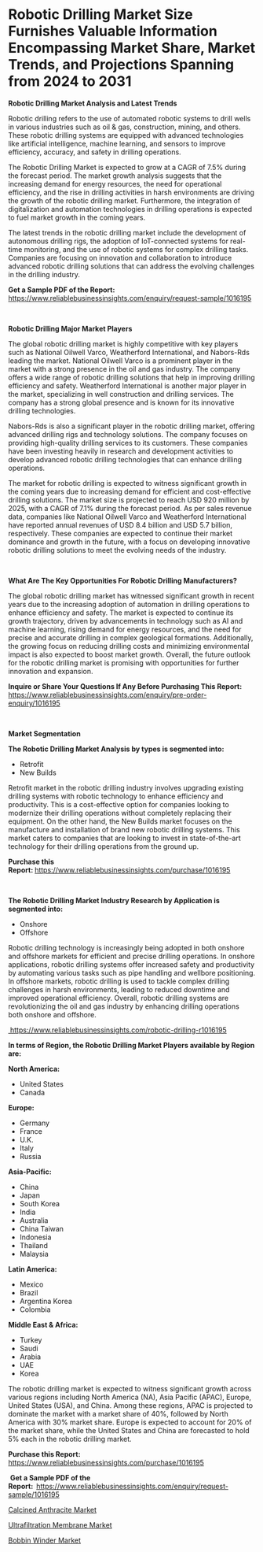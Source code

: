 <p><h1>Robotic Drilling Market Size Furnishes Valuable Information Encompassing Market Share, Market Trends, and Projections Spanning from 2024 to 2031</h1></p><p><strong>Robotic Drilling Market Analysis and Latest Trends</strong></p>
<p><p>Robotic drilling refers to the use of automated robotic systems to drill wells in various industries such as oil & gas, construction, mining, and others. These robotic drilling systems are equipped with advanced technologies like artificial intelligence, machine learning, and sensors to improve efficiency, accuracy, and safety in drilling operations.</p><p>The Robotic Drilling Market is expected to grow at a CAGR of 7.5% during the forecast period. The market growth analysis suggests that the increasing demand for energy resources, the need for operational efficiency, and the rise in drilling activities in harsh environments are driving the growth of the robotic drilling market. Furthermore, the integration of digitalization and automation technologies in drilling operations is expected to fuel market growth in the coming years.</p><p>The latest trends in the robotic drilling market include the development of autonomous drilling rigs, the adoption of IoT-connected systems for real-time monitoring, and the use of robotic systems for complex drilling tasks. Companies are focusing on innovation and collaboration to introduce advanced robotic drilling solutions that can address the evolving challenges in the drilling industry.</p></p>
<p><strong>Get a Sample PDF of the Report:&nbsp;</strong> <a href="https://www.reliablebusinessinsights.com/enquiry/request-sample/1016195">https://www.reliablebusinessinsights.com/enquiry/request-sample/1016195</a></p>
<p>&nbsp;</p>
<p><strong>Robotic Drilling Major Market Players</strong></p>
<p><p>The global robotic drilling market is highly competitive with key players such as National Oilwell Varco, Weatherford International, and Nabors-Rds leading the market. National Oilwell Varco is a prominent player in the market with a strong presence in the oil and gas industry. The company offers a wide range of robotic drilling solutions that help in improving drilling efficiency and safety. Weatherford International is another major player in the market, specializing in well construction and drilling services. The company has a strong global presence and is known for its innovative drilling technologies.</p><p>Nabors-Rds is also a significant player in the robotic drilling market, offering advanced drilling rigs and technology solutions. The company focuses on providing high-quality drilling services to its customers. These companies have been investing heavily in research and development activities to develop advanced robotic drilling technologies that can enhance drilling operations.</p><p>The market for robotic drilling is expected to witness significant growth in the coming years due to increasing demand for efficient and cost-effective drilling solutions. The market size is projected to reach USD 920 million by 2025, with a CAGR of 7.1% during the forecast period. As per sales revenue data, companies like National Oilwell Varco and Weatherford International have reported annual revenues of USD 8.4 billion and USD 5.7 billion, respectively. These companies are expected to continue their market dominance and growth in the future, with a focus on developing innovative robotic drilling solutions to meet the evolving needs of the industry.</p></p>
<p>&nbsp;</p>
<p><strong>What Are The Key Opportunities For Robotic Drilling Manufacturers?</strong></p>
<p><p>The global robotic drilling market has witnessed significant growth in recent years due to the increasing adoption of automation in drilling operations to enhance efficiency and safety. The market is expected to continue its growth trajectory, driven by advancements in technology such as AI and machine learning, rising demand for energy resources, and the need for precise and accurate drilling in complex geological formations. Additionally, the growing focus on reducing drilling costs and minimizing environmental impact is also expected to boost market growth. Overall, the future outlook for the robotic drilling market is promising with opportunities for further innovation and expansion.</p></p>
<p><strong>Inquire or Share Your Questions If Any Before Purchasing This Report:</strong> <a href="https://www.reliablebusinessinsights.com/enquiry/pre-order-enquiry/1016195">https://www.reliablebusinessinsights.com/enquiry/pre-order-enquiry/1016195</a></p>
<p>&nbsp;</p>
<p><strong>Market Segmentation</strong></p>
<p><strong>The Robotic Drilling Market Analysis by types is segmented into:</strong></p>
<p><ul><li>Retrofit</li><li>New Builds</li></ul></p>
<p><p>Retrofit market in the robotic drilling industry involves upgrading existing drilling systems with robotic technology to enhance efficiency and productivity. This is a cost-effective option for companies looking to modernize their drilling operations without completely replacing their equipment. On the other hand, the New Builds market focuses on the manufacture and installation of brand new robotic drilling systems. This market caters to companies that are looking to invest in state-of-the-art technology for their drilling operations from the ground up.</p></p>
<p><strong>Purchase this Report:&nbsp;</strong><a href="https://www.reliablebusinessinsights.com/purchase/1016195">https://www.reliablebusinessinsights.com/purchase/1016195</a></p>
<p>&nbsp;</p>
<p><strong>The Robotic Drilling Market Industry Research by Application is segmented into:</strong></p>
<p><ul><li>Onshore</li><li>Offshore</li></ul></p>
<p><p>Robotic drilling technology is increasingly being adopted in both onshore and offshore markets for efficient and precise drilling operations. In onshore applications, robotic drilling systems offer increased safety and productivity by automating various tasks such as pipe handling and wellbore positioning. In offshore markets, robotic drilling is used to tackle complex drilling challenges in harsh environments, leading to reduced downtime and improved operational efficiency. Overall, robotic drilling systems are revolutionizing the oil and gas industry by enhancing drilling operations both onshore and offshore.</p></p>
<p><a href="https://www.reliablebusinessinsights.com/robotic-drilling-r1016195">&nbsp;https://www.reliablebusinessinsights.com/robotic-drilling-r1016195</a></p>
<p><strong>In terms of Region, the Robotic Drilling Market Players available by Region are:</strong></p>
<p>
    <p> <strong> North America: </strong>
        <ul>
            <li>United States</li>
            <li>Canada</li>
        </ul>
        </p> 
    <p> <strong> Europe: </strong>
        <ul>
            <li>Germany</li>
            <li>France</li>
            <li>U.K.</li>
            <li>Italy</li>
            <li>Russia</li>
        </ul>
        </p> 
    <p> <strong> Asia-Pacific: </strong>
        <ul>
            <li>China</li>
            <li>Japan</li>
            <li>South Korea</li>
            <li>India</li>
            <li>Australia</li>
            <li>China Taiwan</li>
            <li>Indonesia</li>
            <li>Thailand</li>
            <li>Malaysia</li>
        </ul>
        </p> 
    <p> <strong> Latin America: </strong>
        <ul>
            <li>Mexico</li>
            <li>Brazil</li>
            <li>Argentina Korea</li>
            <li>Colombia</li>
        </ul>
        </p> 
    <p> <strong> Middle East & Africa: </strong>
        <ul>
            <li>Turkey</li>
            <li>Saudi</li>
            <li>Arabia</li>
            <li>UAE</li>
            <li>Korea</li>
        </ul>
    </p>
    </p>
<p><p>The robotic drilling market is expected to witness significant growth across various regions including North America (NA), Asia Pacific (APAC), Europe, United States (USA), and China. Among these regions, APAC is projected to dominate the market with a market share of 40%, followed by North America with 30% market share. Europe is expected to account for 20% of the market share, while the United States and China are forecasted to hold 5% each in the robotic drilling market.</p></p>
<p><strong>Purchase this Report: </strong><a href="https://www.reliablebusinessinsights.com/purchase/1016195">https://www.reliablebusinessinsights.com/purchase/1016195</a></p>
<p>&nbsp;<strong>Get a Sample PDF of the Report:&nbsp;&nbsp;</strong><a href="https://www.reliablebusinessinsights.com/enquiry/request-sample/1016195">https://www.reliablebusinessinsights.com/enquiry/request-sample/1016195</a></p>
<p><strong></strong></p>
<p><p><a href="https://www.linkedin.com/pulse/global-calcined-anthracite-market-analysis-trends-forecasts-zdaoe">Calcined Anthracite Market</a></p><p><a href="https://www.linkedin.com/pulse/global-ultrafiltration-membrane-market-size-expected-gqbme">Ultrafiltration Membrane Market</a></p><p><a href="https://github.com/provorikovar/Market-Research-Report-List-5/blob/main/bobbin-winder-market.md">Bobbin Winder Market</a></p></p>